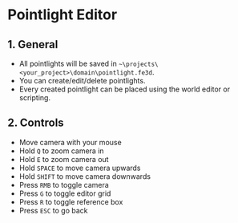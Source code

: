 # Pointlight Editor

## 1. General

- All pointlights will be saved in `~\projects\<your_project>\domain\pointlight.fe3d`.
- You can create/edit/delete pointlights.
- Every created pointlight can be placed using the world editor or scripting.

## 2. Controls

- Move camera with your mouse
- Hold `Q` to zoom camera in
- Hold `E` to zoom camera out
- Hold `SPACE` to move camera upwards
- Hold `SHIFT` to move camera downwards
- Press `RMB` to toggle camera
- Press `G` to toggle editor grid
- Press `R` to toggle reference box
- Press `ESC` to go back

